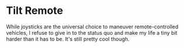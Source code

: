 
# Tilt Remote
While joysticks are the universal choice to maneuver remote-controlled vehicles, I refuse to give in to the status quo and make my life a tiny bit harder than it has to be.
It's still pretty cool though.

